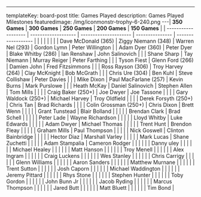 ---
templateKey: board-post
title: Games Played
description: Games Played Milestones
featuredimage: /img/iconmonstr-trophy-6-240.png
---| **350 Games**       | **300 Games**       | **250 Games**         | **200 Games**   | **150 Games**      |
| ------------------- | ------------------- | --------------------- | --------------- | ------------------ |
|                     |                     |                       |                 |                    |
| Dave McDonald (365) | Ziggy Niemann (348) | Warren Nel (293)      | Gordon Lymn     | Peter Willington   |
| Adam Dyer (360)     | Peter Dyer          | Blake Whitby (286)    | Ian Renshaw     | John Salinovich    |
|                     | Shane Sharp         | Tay Niemann           | Murray Reiger   | Peter Farthing     |
|                     | Tyson Fiest         | Glenn Ford (266)      | Damien John     | Fred Fitzsimmons   |
|                     | Ross Rayson (306)   | Troy Harvey (264)     | Clay McKnight   | Bob McGrath        |
|                     | Chris Ure (304)     | Ben Kuhl              | Steve Collishaw | Peter Davies       |
|                     | Mike Dixon          | Paul MacFarlane (257) | Kevin Burns     | Mark Purslowe      |
|                     | Heath McKay         | Daniel Salinovich     | Stephen Allen   | Tom Mills          |
|                     |                     | Craig Baker (250+)    | Joe Dwyer       | Joe Tassone        |
|                     |                     | Gary Waldock (250+)   | Michael Harvey  | Troy Oldfield      |
|                     |                     | Derek Forsyth (250+)  | Chris Tan       | Brad Richards      |
|                     |                     | Colin Grossman (250+) | Chris Dixon     | Brett Wenn         |
|                     |                     |                       | Grant Tunstead  | Blair Bolland      |
|                     |                     |                       | Brendan Clark   | Brad Schell        |
|                     |                     |                       | Peter Lade      | Wayne Richardson   |
|                     |                     |                       | Lloyd Whitby    | Luke Edwards       |
|                     |                     |                       | Adam Dwyer      | Michael Thomas     |
|                     |                     |                       | Trent Hunt      | Brendon Fleay      |
|                     |                     |                       | Graham Mills    | Paul Thompson      |
|                     |                     |                       | Nick Goswell    | Clinton Bainbridge |
|                     |                     |                       | Hector Diaz     | Marshall Varley    |
|                     |                     |                       | Mark Lucas      | Shane Zuchetti     |
|                     |                     |                       | Adam Stampalia  | Cameron Rodger     |
|                     |                     |                       |                 | Danny uley         |
|                     |                     |                       |                 | Michael Healey     |
|                     |                     |                       |                 | Matt Hanson        |
|                     |                     |                       |                 | Troy Menell        |
|                     |                     |                       |                 | Alex Ingram        |
|                     |                     |                       |                 | Craig Luckens      |
|                     |                     |                       |                 | Wes Stanley        |
|                     |                     |                       |                 | Chris Carrigy      |
|                     |                     |                       |                 | Glenn Williams     |
|                     |                     |                       |                 | Aaron Sanders      |
|                     |                     |                       |                 | Matthew Murnane    |
|                     |                     |                       |                 | Trent Sutton       |
|                     |                     |                       |                 | Josh Caporn        |
|                     |                     |                       |                 | Michael Waddington |
|                     |                     |                       |                 | Jeremy Pittard     |
|                     |                     |                       |                 | Rhys Stone         |
|                     |                     |                       |                 | Stephen Hunter     |
|                     |                     |                       |                 | Toby Gordon        |
|                     |                     |                       |                 | John Bunn Jr       |
|                     |                     |                       |                 | Jacob Ryding       |
|                     |                     |                       |                 | Marcus Thompson    |
|                     |                     |                       |                 | Jared Butt         |
|                     |                     |                       |                 | Matt Bluett        |
|                     |                     |                       |                 | Tim Bond           |
